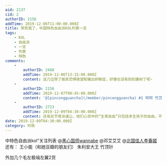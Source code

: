 ```yaml
---
aid: 2137
cid: 2
authorID: 2156
addTime: 2019-12-06T11:00:00.000Z
title: 笑死我了，中国特色自由派KOL列表一览
tags:
    - KOL
    - 自由派
    - 一览
    - 列表
    - 特色
comments:
    -
        authorID: 2488
        addTime: 2019-12-06T13:15:00.000Z
        content: 这几位除了贩卖恐惧绝望和输出抑郁症，好像也没有别的建树了呢~
    -
        authorID: 2156
        addTime: 2019-12-07T00:45:00.000Z
        content: '@[pincongguancha](/member/pincongguancha) #1 呵呵 竹顶针干了一些事情的'
    -
        authorID: 2723
        addTime: 2019-12-09T04:30:00.000Z
        content: 还有反节育派诸公，他们心目中的“生育自由”只包括多生孩子的自由，不包括少生或不生的自由。他们反对计生委，但支持迫生委。
date: 2019-12-09T04:30:00.000Z
category: 时政
---
```


中特色自由派kol”关注列表 @[黑心国师wannabe](/member/%E9%BB%91%E5%BF%83%E5%9B%BD%E5%B8%88wannabe) @邓艾艾艾 @[北国佳人李春姬](/member/%E5%8C%97%E5%9B%BD%E4%BD%B3%E4%BA%BA%E6%9D%8E%E6%98%A5%E5%A7%AC) 还有： 王小能（和她豆瓣的朋友们） 朱利安大王 竹顶针

外加几个毛左极端左翼2货
